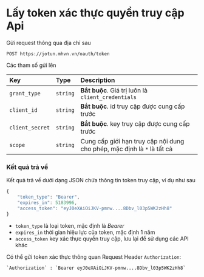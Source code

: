 # Lấy token xác thực quyền truy cập Api

Gửi request thông qua địa chỉ sau

 ```http
POST https://jotun.mhvn.vn/oauth/token
```

Các tham số gửi lên

| Key | Type | Description |
| :--- | :--- | :--- |
| `grant_type` | `string` | **Bắt buộc**. Giá trị luôn là `client_credentials` |
| `client_id` | `string` | **Bắt buộc**. id truy cập được cung cấp trước |
| `client_secret` | `string` | **Bắt buộc**. key truy cập được cung cấp trước |
| `scope` | `string` | Cung cấp giới hạn truy cập nội dung cho phép, mặc định là `*` là tất cả |

### Kết quả trả về
Kết quả trả về dưới dạng JSON chứa thông tin token truy cập, ví dụ như sau

```javascript
{
    "token_type": "Bearer",
    "expires_in": 5183996,
    "access_token": "eyJ0eXAiOiJKV-pmnw....8Dbv_l03p5WK2zHh8"
}
```

- `token_type` là loại token, mặc định là _Bearer_
- `expires_in` thời gian hiệu lực của token, mặc định 1 năm
- `access_token` key xác thực quyền truy cập, lưu lại để sử dụng các API khác

Có thể gửi token xác thực thông quan Request Header `Authorization`:
```
`Authorization` : `Bearer eyJ0eXAiOiJKV-pmnw....8Dbv_l03p5WK2zHh8`
```
